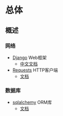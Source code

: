 


# 总体


## 概述

### 网络
* [Django](https://github.com/django/django)   Web框架
    * [中文文档](https://docs.djangoproject.com/zh-hans/4.1/contents/)
* [Requests](https://github.com/psf/requests)  HTTP客户端
    * [文档](https://requests.readthedocs.io/en/latest/)


### 数据库
* [sqlalchemy](https://github.com/sqlalchemy/sqlalchemy)  ORM库
    * [文档](https://docs.sqlalchemy.org/en/20/orm/index.html)
